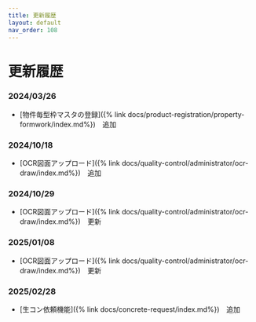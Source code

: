 ```yaml
---
title: 更新履歴
layout: default
nav_order: 108
---
```


# 更新履歴

<!-- All notable user-facing changes to this project are documented in this file. -->

<!-- ## 2024-02-26

アップデート内容:
- テストテスト -->


### 2024/03/26 

- [物件毎型枠マスタの登録]({% link docs/product-registration/property-formwork/index.md%})　追加

### 2024/10/18 

- [OCR図面アップロード]({% link docs/quality-control/administrator/ocr-draw/index.md%})　追加

### 2024/10/29 

- [OCR図面アップロード]({% link docs/quality-control/administrator/ocr-draw/index.md%})　更新

### 2025/01/08 

- [OCR図面アップロード]({% link docs/quality-control/administrator/ocr-draw/index.md%})　更新

### 2025/02/28 

- [生コン依頼機能]({% link docs/concrete-request/index.md%})　追加